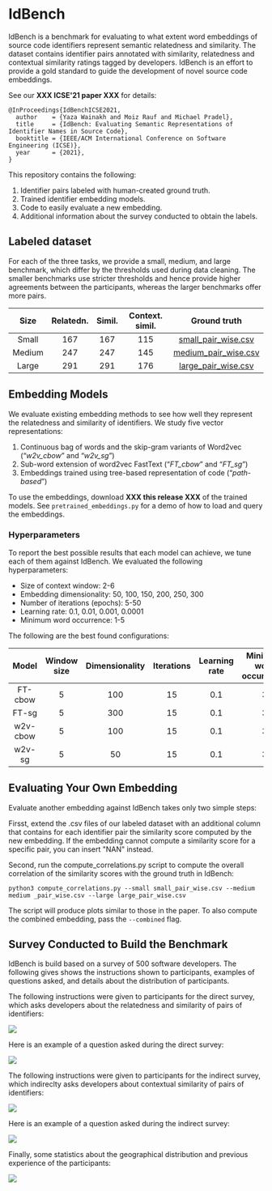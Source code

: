 # IdBench
IdBench is a benchmark for evaluating to what extent word embeddings of source code identifiers represent semantic relatedness and similarity. The dataset contains identifier pairs annotated with similarity, relatedness and contextual similarity ratings tagged by developers. IdBench is an effort to provide a gold standard to guide the development of novel source code embeddings. 

See our **XXX ICSE'21 paper XXX** for details:
```
@InProceedings{IdBenchICSE2021,
  author    = {Yaza Wainakh and Moiz Rauf and Michael Pradel},
  title     = {IdBench: Evaluating Semantic Representations of Identifier Names in Source Code},
  booktitle = {IEEE/ACM International Conference on Software Engineering (ICSE)},
  year      = {2021},
}
```

This repository contains the following:
1. Identifier pairs labeled with human-created ground truth.
2. Trained identifier embedding models.
3. Code to easily evaluate a new embedding.
4. Additional information about the survey conducted to obtain the labels.

## Labeled dataset
For each of the three tasks, we provide a small, medium, and large benchmark, which differ by the thresholds used during data cleaning. The smaller benchmarks use stricter thresholds and hence provide higher agreements between the participants, whereas the larger benchmarks offer more pairs.

|Size|Relatedn.|Simil.|Context. simil.|Ground truth|
|:-----:|:----:|:-----:|:----:|:--:|
|Small  |  167|167|115 | [small_pair_wise.csv](small_pair_wise.csv)|
|Medium |  247|247|145 | [medium_pair_wise.csv](medium_pair_wise.csv)|
|Large  |  291|291|176 | [large_pair_wise.csv](large_pair_wise.csv)|


## Embedding Models
We evaluate existing embedding methods to see how well they represent the relatedness and similarity of identifiers. We study five vector representations:
1. Continuous bag of words and the skip-gram variants of Word2vec (“_w2v_cbow_” and “_w2v_sg_”)
2. Sub-word extension of word2vec FastText (“_FT_cbow_” and “_FT_sg_”)
3. Embeddings trained using tree-based representation of code (“_path-based_”)

To use the embeddings, download **XXX this release XXX** of the trained models. See `pretrained_embeddings.py` for a demo of how to load and query the embeddings.


### Hyperparameters
To report the best possible results that each model can achieve, we tune each of them against IdBench. We evaluated the following hyperparameters:
 * Size of context window: 2-6
 * Embedding dimensionality: 50, 100, 150, 200, 250, 300
 * Number of iterations (epochs): 5-50
 * Learning rate: 0.1, 0.01, 0.001, 0.0001
 * Minimum word occurrence: 1-5

The following are the best found configurations:

|Model|Window size|Dimensionality|Iterations|Learning rate|Minimum word occurrence|
|:---:|:---:|:---:|:---:|:---:|:---:|
|FT-cbow|5|100|15|0.1|3|
|FT-sg   |  5  |   300  |   15  |   0.1    | 3|
|w2v-cbow |    5 |    100  |   15  |   0.1  |   3|
|w2v-sg    | 5    | 50    | 15 |    0.1    | 3| 

## Evaluating Your Own Embedding

Evaluate another embedding against IdBench takes only two simple steps:

Firsst, extend the .csv files of our labeled dataset with an additional column that contains for each identifier pair the similarity score computed by the new embedding. If the embedding cannot compute a similarity score for a specific pair, you can insert "NAN" instead.

Second, run the compute_correlations.py script to compute the overall correlation of the similarity scores with the ground truth in IdBench:

`python3 compute_correlations.py --small small_pair_wise.csv --medium medium _pair_wise.csv --large large_pair_wise.csv`

 The script will produce plots similar to those in the paper. To also compute the combined embedding, pass the `--combined` flag.





## Survey Conducted to Build the Benchmark

IdBench is build based on a survey of 500 software developers. The following gives shows the instructions shown to participants, examples of questions asked, and details about the distribution of participants.

The following instructions were given to participants for the direct survey, which asks developers about the relatedness and similarity of pairs of identifiers:

![](https://raw.githubusercontent.com/sola-st/IdBench/master/images/instructions_direct_survey.png)

Here is an example of a question asked during the direct survey:

![](https://raw.githubusercontent.com/sola-st/IdBench/master/images/example_direct_survey.png)

The following instructions were given to participants for the indirect survey, which indireclty asks developers about contextual similarity of pairs of identifiers:

![](https://raw.githubusercontent.com/sola-st/IdBench/master/images/instructions_indirect_survey.png)

Here is an example of a question asked during the indirect survey:

![](https://raw.githubusercontent.com/sola-st/IdBench/master/images/example_indirect_survey.png)

Finally, some statistics about the geographical distribution and previous experience of the participants:

![](https://raw.githubusercontent.com/sola-st/IdBench/master/images/participants.png)